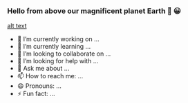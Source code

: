 ### Hello from above our magnificent planet Earth 👋 😀 

[alt text](https://mediad.publicbroadcasting.net/p/shared/npr/styles/x_large/nprshared/201805/339823601.jpg)

<!-- <img align="left" alt="Earth" width="300px" src="https://mediad.publicbroadcasting.net/p/shared/npr/styles/x_large/nprshared/201805/339823601.jpg"> -->



- 🔭 I’m currently working on ...
- 🌱 I’m currently learning ...
- 👯 I’m looking to collaborate on ...
- 🤔 I’m looking for help with ...
- 💬 Ask me about ...
- 📫 How to reach me: ...
- 😄 Pronouns: ...
- ⚡ Fun fact: ...
